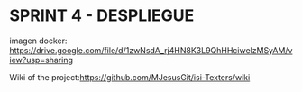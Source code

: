 

# SPRINT 4 - DESPLIEGUE

imagen docker: https://drive.google.com/file/d/1zwNsdA_rj4HN8K3L9QhHHciwelzMSyAM/view?usp=sharing

Wiki of the project:https://github.com/MJesusGit/isi-Texters/wiki
